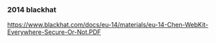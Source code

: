 ### 2014 blackhat
https://www.blackhat.com/docs/eu-14/materials/eu-14-Chen-WebKit-Everywhere-Secure-Or-Not.PDF
